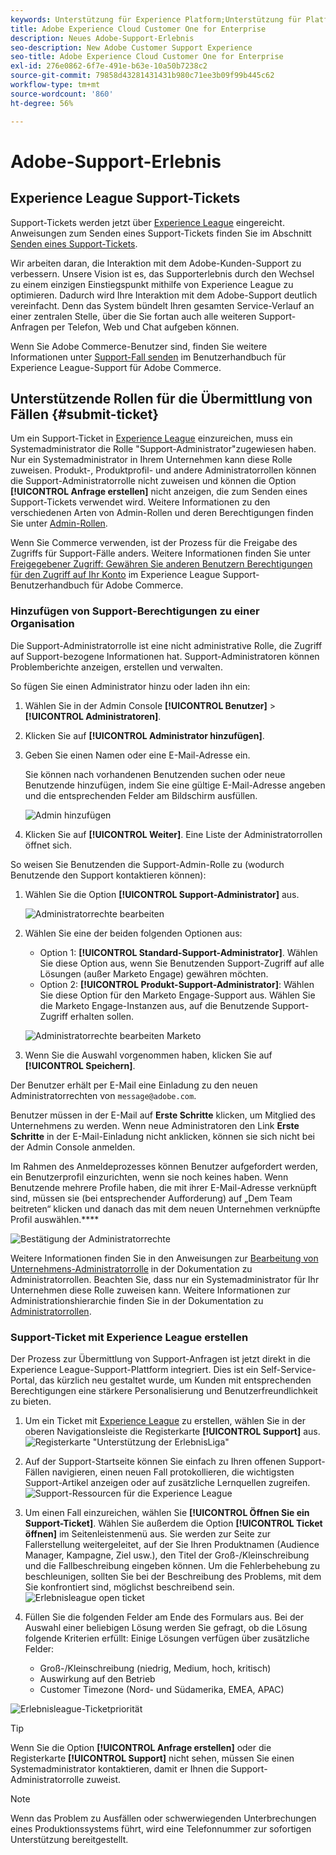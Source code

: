 ```yaml
---
keywords: Unterstützung für Experience Platform;Unterstützung für Platform;Unterstützung für intelligente Services;Unterstützung für Kunden-KI;Unterstützung für Attributions-KI;Unterstützung für RTCDP;Support-Ticket senden;Kunden-Support
title: Adobe Experience Cloud Customer One for Enterprise
description: Neues Adobe-Support-Erlebnis
seo-description: New Adobe Customer Support Experience
seo-title: Adobe Experience Cloud Customer One for Enterprise
exl-id: 276e0862-6f7e-491e-b63e-10a50b7238c2
source-git-commit: 79858d43281431431b980c71ee3b09f99b445c62
workflow-type: tm+mt
source-wordcount: '860'
ht-degree: 56%

---
```


# Adobe-Support-Erlebnis

## Experience League Support-Tickets

Support-Tickets werden jetzt über [Experience League](https://experienceleague.adobe.com/home#support) eingereicht. Anweisungen zum Senden eines Support-Tickets finden Sie im Abschnitt [Senden eines Support-Tickets](#submit-ticket).

Wir arbeiten daran, die Interaktion mit dem Adobe-Kunden-Support zu verbessern. Unsere Vision ist es, das Supporterlebnis durch den Wechsel zu einem einzigen Einstiegspunkt mithilfe von Experience League zu optimieren. Dadurch wird Ihre Interaktion mit dem Adobe-Support deutlich vereinfacht. Denn das System bündelt Ihren gesamten Service-Verlauf an einer zentralen Stelle, über die Sie fortan auch alle weiteren Support-Anfragen per Telefon, Web und Chat aufgeben können.

Wenn Sie Adobe Commerce-Benutzer sind, finden Sie weitere Informationen unter [Support-Fall senden](https://experienceleague.adobe.com/en/docs/commerce-knowledge-base/kb/help-center-guide/magento-help-center-user-guide#support-case) im Benutzerhandbuch für Experience League-Support für Adobe Commerce.

## Unterstützende Rollen für die Übermittlung von Fällen {#submit-ticket}

Um ein Support-Ticket in [Experience League](https://experienceleague.adobe.com/home#support) einzureichen, muss ein Systemadministrator die Rolle &quot;Support-Administrator&quot;zugewiesen haben. Nur ein Systemadministrator in Ihrem Unternehmen kann diese Rolle zuweisen. Produkt-, Produktprofil- und andere Administratorrollen können die Support-Administratorrolle nicht zuweisen und können die Option **[!UICONTROL Anfrage erstellen]** nicht anzeigen, die zum Senden eines Support-Tickets verwendet wird. Weitere Informationen zu den verschiedenen Arten von Admin-Rollen und deren Berechtigungen finden Sie unter [Admin-Rollen](admin-roles.md).

Wenn Sie Commerce verwenden, ist der Prozess für die Freigabe des Zugriffs für Support-Fälle anders. Weitere Informationen finden Sie unter [Freigegebener Zugriff: Gewähren Sie anderen Benutzern Berechtigungen für den Zugriff auf Ihr Konto](https://experienceleague.adobe.com/en/docs/commerce-knowledge-base/kb/help-center-guide/magento-help-center-user-guide#shared-access) im Experience League Support-Benutzerhandbuch für Adobe Commerce.

### Hinzufügen von Support-Berechtigungen zu einer Organisation

Die Support-Administratorrolle ist eine nicht administrative Rolle, die Zugriff auf Support-bezogene Informationen hat. Support-Administratoren können Problemberichte anzeigen, erstellen und verwalten.

So fügen Sie einen Administrator hinzu oder laden ihn ein:

1. Wählen Sie in der Admin Console **[!UICONTROL Benutzer]** > **[!UICONTROL Administratoren]**.
1. Klicken Sie auf **[!UICONTROL Administrator hinzufügen]**.
1. Geben Sie einen Namen oder eine E-Mail-Adresse ein.

   Sie können nach vorhandenen Benutzenden suchen oder neue Benutzende hinzufügen, indem Sie eine gültige E-Mail-Adresse angeben und die entsprechenden Felder am Bildschirm ausfüllen.

   ![Admin hinzufügen](assets/admin-console-add-admin.png)

1. Klicken Sie auf **[!UICONTROL Weiter]**. Eine Liste der Administratorrollen öffnet sich.

So weisen Sie Benutzenden die Support-Admin-Rolle zu (wodurch Benutzende den Support kontaktieren können):

1. Wählen Sie die Option **[!UICONTROL Support-Administrator]** aus.

   ![Administratorrechte bearbeiten](assets/edit-admin-rights.png)

1. Wählen Sie eine der beiden folgenden Optionen aus:

   * Option 1: **[!UICONTROL Standard-Support-Administrator]**. Wählen Sie diese Option aus, wenn Sie Benutzenden Support-Zugriff auf alle Lösungen (außer Marketo Engage) gewähren möchten.
   * Option 2: **[!UICONTROL Produkt-Support-Administrator]**: Wählen Sie diese Option für den Marketo Engage-Support aus. Wählen Sie die Marketo Engage-Instanzen aus, auf die Benutzende Support-Zugriff erhalten sollen.

   ![Administratorrechte bearbeiten Marketo](assets/edit-admin-rights-advanced.png)

1. Wenn Sie die Auswahl vorgenommen haben, klicken Sie auf **[!UICONTROL Speichern]**.

Der Benutzer erhält per E-Mail eine Einladung zu den neuen Administratorrechten von `message@adobe.com`.

Benutzer müssen in der E-Mail auf **Erste Schritte** klicken, um Mitglied des Unternehmens zu werden. Wenn neue Administratoren den Link **Erste Schritte** in der E-Mail-Einladung nicht anklicken, können sie sich nicht bei der Admin Console anmelden.

Im Rahmen des Anmeldeprozesses können Benutzer aufgefordert werden, ein Benutzerprofil einzurichten, wenn sie noch keines haben. Wenn Benutzende mehrere Profile haben, die mit ihrer E-Mail-Adresse verknüpft sind, müssen sie (bei entsprechender Aufforderung) auf „Dem Team beitreten“ klicken und danach das mit dem neuen Unternehmen verknüpfte Profil auswählen.****

![Bestätigung der Administratorrechte](assets/admin-rights-confirmation.png)

Weitere Informationen finden Sie in den Anweisungen zur [Bearbeitung von Unternehmens-Administratorrolle](admin-roles.md#add-enterprise-role) in der Dokumentation zu Administratorrollen. Beachten Sie, dass nur ein Systemadministrator für Ihr Unternehmen diese Rolle zuweisen kann. Weitere Informationen zur Administrationshierarchie finden Sie in der Dokumentation zu [Administratorrollen](admin-roles.md).

### Support-Ticket mit Experience League erstellen

Der Prozess zur Übermittlung von Support-Anfragen ist jetzt direkt in die Experience League-Support-Plattform integriert. Dies ist ein Self-Service-Portal, das kürzlich neu gestaltet wurde, um Kunden mit entsprechenden Berechtigungen eine stärkere Personalisierung und Benutzerfreundlichkeit zu bieten.

1. Um ein Ticket mit [Experience League](https://experienceleague.adobe.com/home#support) zu erstellen, wählen Sie in der oberen Navigationsleiste die Registerkarte **[!UICONTROL Support]** aus.
   ![Registerkarte &quot;Unterstützung der ErlebnisLiga&quot;](./assets/experience-league-support-tab.png)
1. Auf der Support-Startseite können Sie einfach zu Ihren offenen Support-Fällen navigieren, einen neuen Fall protokollieren, die wichtigsten Support-Artikel anzeigen oder auf zusätzliche Lernquellen zugreifen.
   ![Support-Ressourcen für die Experience League](./assets/experience-league-support-resources.png)
1. Um einen Fall einzureichen, wählen Sie **[!UICONTROL Öffnen Sie ein Support-Ticket]**. Wählen Sie außerdem die Option **[!UICONTROL Ticket öffnen]** im Seitenleistenmenü aus. Sie werden zur Seite zur Fallerstellung weitergeleitet, auf der Sie Ihren Produktnamen (Audience Manager, Kampagne, Ziel usw.), den Titel der Groß-/Kleinschreibung und die Fallbeschreibung eingeben können. Um die Fehlerbehebung zu beschleunigen, sollten Sie bei der Beschreibung des Problems, mit dem Sie konfrontiert sind, möglichst beschreibend sein.
   ![Erlebnisleague open ticket](./assets/experience-league-open-ticket.png)
1. Füllen Sie die folgenden Felder am Ende des Formulars aus. Bei der Auswahl einer beliebigen Lösung werden Sie gefragt, ob die Lösung folgende Kriterien erfüllt: Einige Lösungen verfügen über zusätzliche Felder:

   * Groß-/Kleinschreibung (niedrig, Medium, hoch, kritisch)
   * Auswirkung auf den Betrieb
   * Customer Timezone (Nord- und Südamerika, EMEA, APAC)

![Erlebnisleague-Ticketpriorität](./assets/experience-league-ticket-priority.png)

>[!TIP]
>
> Wenn Sie die Option **[!UICONTROL Anfrage erstellen]** oder die Registerkarte **[!UICONTROL Support]** nicht sehen, müssen Sie einen Systemadministrator kontaktieren, damit er Ihnen die Support-Administratorrolle zuweist.








>[!NOTE]
>
> Wenn das Problem zu Ausfällen oder schwerwiegenden Unterbrechungen eines Produktionssystems führt, wird eine Telefonnummer zur sofortigen Unterstützung bereitgestellt.




<!--

## What About the Legacy Systems?

New Tickets/Cases will no longer be able to be submitted in legacy systems as of May 11th.  The [Admin Console](https://adminconsole.adobe.com/) will be used to submit new tickets/cases.

### Existing Tickets/Cases

* Between May 11th and May 20th the legacy systems will remain available to work existing tickets/cases to completion.
* Beginning May 20th the support team will migrate remaining open cases from the legacy systems to the new support experience.  You will receive an email notification regarding how to contact support to continue to work these cases.
-->
